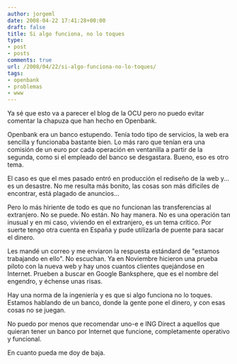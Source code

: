 ```yaml
---
author: jorgeml
date: 2008-04-22 17:41:28+00:00
draft: false
title: Si algo funciona, no lo toques
type: 
- post
- posts
comments: true
url: /2008/04/22/si-algo-funciona-no-lo-toques/
tags:
- openbank
- problemas
- www
---
```


Ya sé que esto va a parecer el blog de la OCU pero no puedo evitar comentar la chapuza que han hecho en Openbank.

Openbank era un banco estupendo. Tenía todo tipo de servicios, la web era sencilla y funcionaba bastante bien. Lo más raro que tenían era una comisión de un euro por cada operación en ventanilla a partir de la segunda, como si el empleado del banco se desgastara. Bueno, eso es otro tema.

El caso es que el mes pasado entró en producción el rediseño de la web y... es un desastre. No me resulta más bonito, las cosas son más dificiles de encontrar, está plagado de anuncios...

Pero lo más hiriente de todo es que no funcionan las transferencias al extranjero. No se puede. No están. No hay manera. No es una operación tan inusual y en mi caso, viviendo en el extranjero, es un tema crítico. Por suerte tengo otra cuenta en España y pude utilizarla de puente para sacar el dinero.

Les mandé un correo y me enviaron la respuesta estándard de "estamos trabajando en ello". No escuchan. Ya en Noviembre hicieron una prueba piloto con la nueva web y hay unos cuantos clientes quejándose en Internet. Prueben a buscar en Google Banksphere, que es el nombre del engendro, y échense unas risas.

Hay una norma de la ingeniería y es que si algo funciona no lo toques. Estamos hablando de un banco, donde la gente pone el dinero, y con esas cosas no se juegan.

No puedo por menos que recomendar uno-e e ING Direct a aquellos que quieran tener un banco por Internet que funcione, completamente operativo y funcional.

En cuanto pueda me doy de baja.
